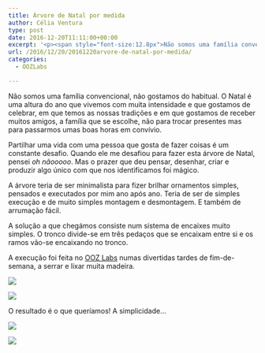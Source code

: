 ```yaml
---
title: Árvore de Natal por medida
author: Célia Ventura
type: post
date: 2016-12-20T11:11:00+00:00
excerpt: '<p><span style="font-size:12.8px">Não somos uma família convencional não gostamos do habitual. O Natal é a altura do ano que vivemos com muita intensidade que gostamos de celebrar, onde temos as nossas tradições e onde gostamos de receber muitos amigos, a família que se escolhe, não para trocar presentes mas para passarmos umas boas horas em convívio.</span></p>'
url: /2016/12/20/20161220arvore-de-natal-por-medida/
categories:
  - OOZLabs

---
```

Não somos uma família convencional, não gostamos do habitual. O Natal é uma altura do ano que vivemos com muita intensidade e que gostamos de celebrar, em que temos as nossas tradições e em que gostamos de receber muitos amigos, a família que se escolhe, não para trocar presentes mas para passarmos umas boas horas em convívio.

Partilhar uma vida com uma pessoa que gosta de fazer coisas é um constante desafio. Quando ele me desafiou para fazer esta árvore de Natal, pensei _oh nãooooo_. Mas o prazer que deu pensar, desenhar, criar e produzir algo único com que nos identificamos foi mágico.

A árvore teria de ser minimalista para fizer brilhar ornamentos simples, pensados e executados por mim ano após ano. Teria de ser de simples execução e de muito simples montagem e desmontagem. E também de arrumação fácil.

A solução a que chegámos consiste num sistema de encaixes muito simples. O tronco divide-se em três pedaços que se encaixam entre si e os ramos vão-se encaixando no tronco.

A execução foi feita no [OOZ Labs][1] numas divertidas tardes de fim-de-semana, a serrar e lixar muita madeira.

<div class="image-gallery-wrapper">
  <p>
    <img src="http://static1.squarespace.com/static/57c16c70d1758e5dd827e72d/57c1708b3e00be96ad77d5f5/5857051d2994ca4821b04459/1482097985951/4.jpg" />
  </p>
  
  <p>
    <img src="http://static1.squarespace.com/static/57c16c70d1758e5dd827e72d/57c1708b3e00be96ad77d5f5/5857051d03596ed9d768d167/1482097995963/5.jpg" />
  </p>
</div>

O resultado é o que queríamos! A simplicidade&#8230;

<div class="image-gallery-wrapper">
  <p>
    <img src="http://static1.squarespace.com/static/57c16c70d1758e5dd827e72d/57c1708b3e00be96ad77d5f5/5857044ae6f2e1189aba5089/1482097758961/20131201_124142.jpg" />
  </p>
  
  <p>
    <img src="http://static1.squarespace.com/static/57c16c70d1758e5dd827e72d/57c1708b3e00be96ad77d5f5/5857044b893fc0af92ac8168/1482097762921/IMG_2665.JPG" />
  </p>
</div>

 [1]: http://labs.oneoverzero.org/